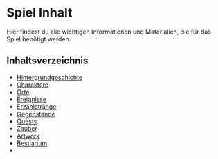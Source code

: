 # Spiel Inhalt

Hier findest du alle wichtigen Informationen und Materialien, die für das Spiel benötigt werden.

## Inhaltsverzeichnis

- [Hintergrundgeschichte](Hintergrundgeschichte.md)
- [Charaktere](Charaktere.md)
- [Orte](Orte.md)
- [Ereignisse](Ereignisse.md)
- [Erzählstränge](Markierung-der-Erzählstränge.md)
- [Gegenstände](Gegenstände.md)
- [Quests](Quests.md)
- [Zauber](Zauber.md)
- [Artwork](Artwork.md)
- [Bestiarium](Bestiarium.md)
- 
